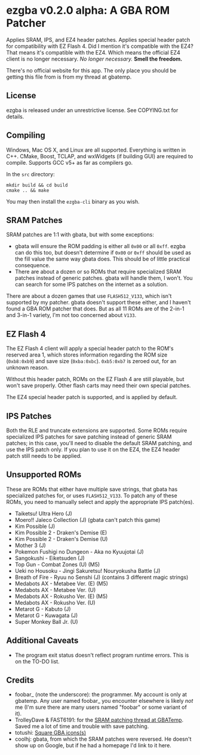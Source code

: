 ezgba v0.2.0 alpha: A GBA ROM Patcher
================================
Applies SRAM, IPS, and EZ4 header patches. Applies special header patch for
compatibility with EZ Flash 4. Did I mention it's compatible with the EZ4?
That means it's compatible with the EZ4. Which means the official EZ4 client is
no longer necessary. *No longer necessary.* **Smell the freedom.**

There's no official website for this app. The only place you should be getting
this file from is from my thread at gbatemp.


License
-------
ezgba is released under an unrestrictive license. See COPYING.txt for details.


Compiling
---------
Windows, Mac OS X, and Linux are all supported. Everything is written in C++.
CMake, Boost, TCLAP, and wxWidgets (if building GUI) are required to compile.
Supports GCC v5+ as far as compilers go.

In the `src` directory:

```
mkdir build && cd build
cmake .. && make
```

You may then install the `ezgba-cli` binary as you wish.


SRAM Patches
------------
SRAM patches are 1:1 with gbata, but with some exceptions:

 - gbata will ensure the ROM padding is either all `0x00` or all `0xff`. ezgba
   can do this too, but doesn't determine if `0x00` or `0xff` should be used
   as the fill value the same way gbata does. This should be of little
   practical consequence.
 - There are about a dozen or so ROMs that require specialized SRAM patches
   instead of generic patches. gbata will handle them, I won't. You can search
   for some IPS patches on the internet as a solution.

There are about a dozen games that use `FLASH512_V133`, which isn't supported
by my patcher. gbata doesn't support these either, and I haven't found a GBA ROM
patcher that does. But as all 11 ROMs are of the 2-in-1 and 3-in-1 variety, I'm
not too concerned about `V133`.


EZ Flash 4
----------
The EZ Flash 4 client will apply a special header patch to the ROM's reserved
area 1, which stores information regarding the ROM size (`0xb8:0xb9`) and save
size (`0xba:0xbc`). `0xb5:0xb7` is zeroed out, for an unknown reason.

Without this header patch, ROMs on the EZ Flash 4 are still playable, but
won't save properly. Other flash carts may need their own special patches.

The EZ4 special header patch is supported, and is applied by default.


IPS Patches
-----------
Both the RLE and truncate extensions are supported. Some ROMs require
specialized IPS patches for save patching instead of generic SRAM patches; in
this case, you'll need to disable the default SRAM patching, and use the IPS
patch only. If you plan to use it on the EZ4, the EZ4 header patch still needs
to be applied.


Unsupported ROMs
----------------
These are ROMs that either have multiple save strings, that gbata has
specialized patches for, or uses `FLASH512_V133`. To patch any of these ROMs,
you need to manually select and apply the appropriate IPS patch(es).

 - Taiketsu! Ultra Hero (J)
 - Moero!! Jaleco Collection (J) (gbata can't patch this game)
 - Kim Possible (J)
 - Kim Possible 2 - Draken's Demise (E)
 - Kim Possible 2 - Draken's Demise (U)
 - Mother 3 (J)
 - Pokemon Fushigi no Dungeon - Aka no Kyuujotai (J)
 - Sangokushi - Eiketsuden (J)
 - Top Gun - Combat Zones (U) (M5)
 - Ueki no Housoku - Jingi Sakuretsu! Nouryokusha Battle (J)
 - Breath of Fire - Ryuu no Senshi (J) (contains 3 different magic strings)
 - Medabots AX - Metabee Ver. (E) (M5)
 - Medabots AX - Metabee Ver. (U)
 - Medabots AX - Rokusho Ver. (E) (M5)
 - Medabots AX - Rokusho Ver. (U)
 - Metarot G - Kabuto (J)
 - Metarot G - Kuwagata (J)
 - Super Monkey Ball Jr. (U)


Additional Caveats
------------------
 - The program exit status doesn't reflect program runtime errors. This is on
   the TO-DO list.


Credits
-------
 - foobar\_ (note the underscore): the programmer. My account is only at gbatemp.
   Any user named foobar\_ you encounter elsewhere is likely *not* me (I'm sure
   there are many users named "foobar" or some variant of it).
 - TrolleyDave & FAST6191: for the [SRAM patching thread at GBATemp][2].
   Saved me a lot of time and trouble with save patching.
 - totushi: [Square GBA icons(s)][3]
 - coolhj: gbata, from which the SRAM patches were reversed. He doesn't
   show up on Google, but if he had a homepage I'd link to it here.

[2]: https://gbatemp.net/threads/reverse-engineering-gba-patching.60168/
[3]: http://www.totushi.com/
